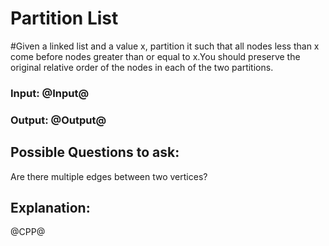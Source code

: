# Partition List

#Given a linked list and a value x, partition it such that all nodes less than x come before nodes greater than or equal to x.You should preserve the original relative order of the nodes in each of the two partitions.

### Input: @Input@
### Output: @Output@

## Possible Questions to ask:
Are there multiple edges between two vertices?

## Explanation:

@CPP@
